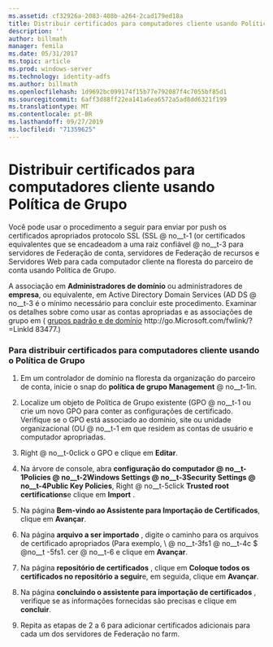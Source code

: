 ```yaml
---
ms.assetid: cf32926a-2083-408b-a264-2cad179ed18a
title: Distribuir certificados para computadores cliente usando Política de Grupo
description: ''
author: billmath
manager: femila
ms.date: 05/31/2017
ms.topic: article
ms.prod: windows-server
ms.technology: identity-adfs
ms.author: billmath
ms.openlocfilehash: 1d9692bc099174f15b77e792087f4c7055bf85d1
ms.sourcegitcommit: 6aff3d88ff22ea141a6ea6572a5ad8dd6321f199
ms.translationtype: MT
ms.contentlocale: pt-BR
ms.lasthandoff: 09/27/2019
ms.locfileid: "71359625"
---
```

# <a name="distribute-certificates-to-client-computers-by-using-group-policy"></a>Distribuir certificados para computadores cliente usando Política de Grupo


Você pode usar o procedimento a seguir para enviar por push os certificados apropriados protocolo SSL \(SSL @ no__t-1 \(or certificados equivalentes que se encadeadom a uma raiz confiável @ no__t-3 para servidores de Federação de conta, servidores de Federação de recursos e Servidores Web para cada computador cliente na floresta do parceiro de conta usando Política de Grupo.  
  
A associação em **Administradores de domínio** ou administradores de **empresa**, ou equivalente, em Active Directory Domain Services \(AD DS @ no__t-3 é o mínimo necessário para concluir este procedimento.  Examinar os detalhes sobre como usar as contas apropriadas e as associações de grupo em \( [grupos padrão e de domínio](https://go.microsoft.com/fwlink/?LinkId=83477) http:\/\/go.Microsoft.com\/fwlink\/? \=LinkId 83477.\)   
  
### <a name="to-distribute-certificates-to-client-computers-by-using-group-policy"></a>Para distribuir certificados para computadores cliente usando o Política de Grupo  
  
1.  Em um controlador de domínio na floresta da organização do parceiro de conta, inicie o snap do **política de grupo Management** @ no__t-1in.  
  
2.  Localize um objeto de Política de Grupo existente \(GPO @ no__t-1 ou crie um novo GPO para conter as configurações de certificado. Verifique se o GPO está associado ao domínio, site ou unidade organizacional \(OU @ no__t-1 em que residem as contas de usuário e computador apropriadas.  
  
3.  Right @ no__t-0click o GPO e clique em **Editar**.  
  
4.  Na árvore de console, abra **configuração do computador @ no__t-1Policies @ no__t-2Windows Settings @ no__t-3Security Settings @ no__t-4Public Key Policies**, Right @ no__t-5click **Trusted root certifications**e clique em **Import** .  
  
5.  Na página **Bem-vindo ao Assistente para Importação de Certificados**, clique em **Avançar**.  
  
6.  Na página **arquivo a ser importado** , digite o caminho para os arquivos de certificado apropriados \(Para exemplo, \\ @ no__t-3fs1 @ no__t-4c $ @no__t -5fs1. cer @ no__t-6 e clique em **Avançar**.  
  
7.  Na página **repositório de certificados** , clique em **Coloque todos os certificados no repositório a seguir**e, em seguida, clique em **Avançar**.  
  
8.  Na página **concluindo o assistente para importação de certificados** , verifique se as informações fornecidas são precisas e clique em **concluir**.  
  
9. Repita as etapas de 2 a 6 para adicionar certificados adicionais para cada um dos servidores de Federação no farm.  
